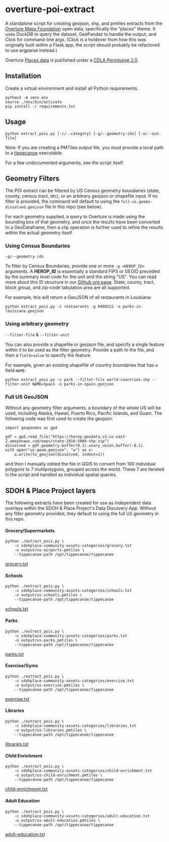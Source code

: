 # overture-poi-extract

A standalone script for creating geojson, shp, and pmtiles extracts from the [Overture Maps Foundation](https://overturemaps.org/) open data, specifically the "places" theme. It uses DuckDB to query the dataset, GeoPandas to handle the output, and Click for command-line args. (Click is a holdover from how this was originally built within a Flask app, the script should probably be refactored to use argparse instead.)

Overture [Places data](https://docs.overturemaps.org/guides/places/) is published under a [CDLA Permissive 2.0](https://cdla.dev/permissive-2-0/).

## Installation

Create a virtual environment and install all Python requirements.

```
python3 -m venv env
source ./env/bin/activate
pip install -r requirements.txt
```

## Usage

```
python extract_pois.py [-c/--category] [-g/--geometry-ids] [-o/--out-file]
```

Note: If you are creating a PMTiles output file, you must provide a local path to a [tippecanoe](https://github.com/felt/tippecanoe) executable.

For a few undocumented arguments, see the script itself.

## Geometry Filters

The POI extract can be filtered by US Census geometry boundaries (state, county, census tract, etc), or an arbitrary geojson or shapefile input. If no filter is provided, the command will default to using the `full-us-geoms-dissolved.geojson` file in this repo (see below).

For each geometry supplied, a query to Overture is made using the bounding box of that geometry, and once the results have been converted to a GeoDataframe, then a clip operation is further used to refine the results within the actual geometry itself.

### Using Census Boundaries

`-g/--geometry-ids`

To filter by Census Boundaries, provide one or more `-g <HEROP_ID>` arguments. A **HEROP_ID** is essentially a standard FIPS or GEOID preceded by the summary level code for the unit and the string "US". You can read more about this ID structure in our [Github org page](https://github.com/healthyregions). State, county, tract, block group, and zip-code tabulation area are all supported.

For example, this will return a GeoJSON of all restaurants in Louisiana:

```
python extract_pois.py -c restaurants -g 040US22 -o parks-in-louisiana.geojson
```


### Using arbitrary geometry

`--filter-file` & `--filter-unit`

You can also provide a shapefile or geojson file, and specify a single feature within it to be used as the filter geometry. Provide a path to the file, and then a `field=value` to specify the feature.

For example, given an existing shapefile of country boundaries that has a field `NAME`:

```
python extract_pois.py -c park --filter-file world-countries.shp --filter-unit NAME=Spain -o parks-in-spain.geojson
```

### Full US GeoJSON

Without any geometry filter arguments, a boundary of the whole US will be used, including Alaska, Hawaii, Puerto Rico, Pacific Islands, and Guam. The following code was first used to create the geojson:

```
import geopandas as gpd

gdf = gpd.read_file("https://herop-geodata.s3.us-east-2.amazonaws.com/oeps/state-2018-500k-shp.zip")
dissolved = gdf.geometry.buffer(0.1).unary_union.buffer(-0.1)
with open("us-geom.geojson", "w") as o:
    o.write(to_geojson(dissolved, indent=1))
```

and then I manually edited the file in QGIS to convert from 100 individual polygons to 7 multipolygons, grouped across the world. These 7 are iterated in the script and handled as individual spatial queries.

## SDOH & Place Project layers

The following extracts have been created for use as independent data overlays within the SDOH & Place Project's Data Discovery App. Without any filter geometry provided, they default to using the full US geometry in this repo.

#### Grocery/Supermarkets

```
python ./extract_pois.py \
    -c sdohplace-community-assets-categories/grocery.txt
    -o output/us-airports.pmtiles \
    --tippecanoe-path /opt/tippecanoe/tippecanoe
```

[grocery.txt](./sdohplace-community-assets-categories/grocery.txt)


#### Schools

```
python ./extract_pois.py \
    -c sdohplace-community-assets-categories/schools.txt
    -o output/us-schools.pmtiles \
    --tippecanoe-path /opt/tippecanoe/tippecanoe
```

[schools.txt](./sdohplace-community-assets-categories/schools.txt)

#### Parks

```
python ./extract_pois.py \
    -c sdohplace-community-assets-categories/parks.txt
    -o output/us-parks.pmtiles \
    --tippecanoe-path /opt/tippecanoe/tippecanoe
```

[parks.txt](./sdohplace-community-assets-categories/parks.txt)

#### Exercise/Gyms

```
python ./extract_pois.py \
    -c sdohplace-community-assets-categories/exercise.txt
    -o output/us-exercise.pmtiles \
    --tippecanoe-path /opt/tippecanoe/tippecanoe
```

[exercise.txt](./sdohplace-community-assets-categories/exercise.txt)

#### Libraries

```
python ./extract_pois.py \
    -c sdohplace-community-assets-categories/libraries.txt
    -o output/us-libraries.pmtiles \
    --tippecanoe-path /opt/tippecanoe/tippecanoe
```

[libraries.txt](./sdohplace-community-assets-categories/libraries.txt)

#### Child Enrichment

```
python ./extract_pois.py \
    -c sdohplace-community-assets-categories/child-enrichment.txt
    -o output/us-child-enrichment.pmtiles \
    --tippecanoe-path /opt/tippecanoe/tippecanoe
```

[child-enrichment.txt](./sdohplace-community-assets-categories/child-enrichment.txt)

#### Adult Education

```
python ./extract_pois.py \
    -c sdohplace-community-assets-categories/adult-education.txt
    -o output/us-adult-education.pmtiles \
    --tippecanoe-path /opt/tippecanoe/tippecanoe
```

[adult-education.txt](./sdohplace-community-assets-categories/adult-education.txt)
